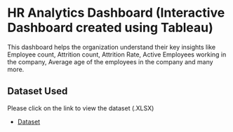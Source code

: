 # HR Analytics Dashboard (Interactive Dashboard created using Tableau)
This dashboard helps the organization understand their key insights like Employee count, Attrition count, Attrition Rate, Active Employees working in the company, Average age of the employees in the company and many more.
## Dataset Used
Please click on the link to view the dataset (.XLSX)
- <a href="https://github.com/Satya-Teja-Daivapu/HR-Data-Analytics-Dashboard---Tableau/blob/main/HR%20Data.xlsx">Dataset</a>

